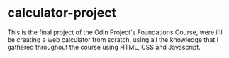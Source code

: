 # calculator-project

This is the final project of the Odin Project's Foundations Course, were i'll be creating a web calculator from scratch, using all the knowledge that i gathered throughout the course using HTML, CSS and Javascript.
